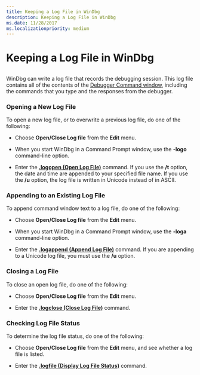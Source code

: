 ```yaml
---
title: Keeping a Log File in WinDbg
description: Keeping a Log File in WinDbg
ms.date: 11/28/2017
ms.localizationpriority: medium
---
```


# Keeping a Log File in WinDbg


## <span id="ddk_keeping_a_log_file_dbg"></span><span id="DDK_KEEPING_A_LOG_FILE_DBG"></span>


WinDbg can write a log file that records the debugging session. This log file contains all of the contents of the [Debugger Command window](debugger-command-window.md), including the commands that you type and the responses from the debugger.

### <span id="opening_a_new_log_file"></span><span id="OPENING_A_NEW_LOG_FILE"></span>Opening a New Log File

To open a new log file, or to overwrite a previous log file, do one of the following:

-   Choose **Open/Close Log file** from the **Edit** menu.

-   When you start WinDbg in a Command Prompt window, use the **-logo** command-line option.

-   Enter the [**.logopen (Open Log File)**](-logopen--open-log-file-.md) command. If you use the **/t** option, the date and time are appended to your specified file name. If you use the **/u** option, the log file is written in Unicode instead of in ASCII.

### <span id="appending_to_an_existing_log_file"></span><span id="APPENDING_TO_AN_EXISTING_LOG_FILE"></span>Appending to an Existing Log File

To append command window text to a log file, do one of the following:

-   Choose **Open/Close Log file** from the **Edit** menu.

-   When you start WinDbg in a Command Prompt window, use the **-loga** command-line option.

-   Enter the [**.logappend (Append Log File)**](-logappend--append-log-file-.md) command. If you are appending to a Unicode log file, you must use the **/u** option.

### <span id="closing_a_log_file"></span><span id="CLOSING_A_LOG_FILE"></span>Closing a Log File

To close an open log file, do one of the following:

-   Choose **Open/Close Log file** from the **Edit** menu.

-   Enter the [**.logclose (Close Log File)**](-logclose--close-log-file-.md) command.

### <span id="checking_log_file_status"></span><span id="CHECKING_LOG_FILE_STATUS"></span>Checking Log File Status

To determine the log file status, do one of the following:

-   Choose **Open/Close Log file** from the **Edit** menu, and see whether a log file is listed.

-   Enter the [**.logfile (Display Log File Status)**](-logfile--display-log-file-status-.md) command.

 

 





